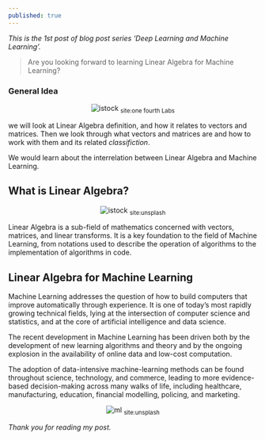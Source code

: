 ```yaml
---
published: true
---
```

_This is the 1st post of blog post series ‘Deep Learning and Machine Learning’._

> Are you looking forward to learning Linear Algebra for Machine Learning?

### General Idea

<center>
<img src="{{site.baseurl}}/assets/images/do.jpg" alt="istock">
<sub>site:one fourth Labs</sub>
</center>

we will look at Linear Algebra definition, and how it relates to vectors and matrices. Then we look through what vectors and matrices are and how to work with them and its related *classifiction*.

We would learn about the interrelation between Linear Algebra and Machine Learning. 

## What is Linear Algebra?

<center>
<img src="{{site.baseurl}}/assets/images/istock.jpg" alt="istock">
<sub>site:unsplash</sub>
</center>

Linear Algebra is a sub-field of mathematics concerned with vectors, matrices, and linear transforms. It is a key foundation to the field of Machine Learning, from notations used to describe the operation of algorithms to the implementation of algorithms in code.

## Linear Algebra for Machine Learning

Machine Learning addresses the question of how to build computers that improve automatically through experience. It is one of today’s most rapidly growing technical fields, lying at the intersection of computer science and statistics, and at the core of artificial intelligence and data science.

The recent development in Machine Learning has been driven both by the development of new learning algorithms and theory and by the ongoing explosion in the availability of online data and low-cost computation.

The adoption of data-intensive machine-learning methods can be found throughout science, technology, and commerce, leading to more evidence-based decision-making across many walks of life, including healthcare, manufacturing, education, financial modelling, policing, and marketing.

<center>
<img src="{{site.baseurl}}/assets/images/ml.jpg" alt="ml">
<sub>site:unsplash</sub>
</center>

_Thank you for reading my post._
